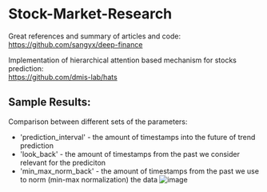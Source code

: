 # Stock-Market-Research

Great references and summary of articles and code: <br>
https://github.com/sangyx/deep-finance

Implementation of hierarchical attention based mechanism for stocks prediction: <br>
https://github.com/dmis-lab/hats 


## Sample Results:
Comparison between different sets of the parameters:  <br>
* 'prediction_interval' - the amount of timestamps into the future of trend prediction
* 'look_back' - the amount of timestamps from the past we consider relevant for the prediciton
* 'min_max_norm_back' - the amount of timestamps from the past we use to norm (min-max normalization) the data
![image](https://user-images.githubusercontent.com/55198967/114267689-d8ef2f80-9a05-11eb-917d-821c345269b8.png)
